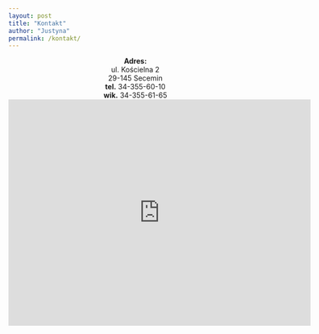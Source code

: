 ```yaml
---
layout: post
title: "Kontakt"
author: "Justyna"
permalink: /kontakt/
---
```

<center><b>Adres:</b> <br>
ul. Kościelna 2 <br>
29-145 Secemin <br>
<b>tel.</b> 34-355-60-10<br>
<b>wik.</b> 34-355-61-65 </center>

<center><iframe src="https://www.google.com/maps/embed?pb=!1m18!1m12!1m3!1d324333.7846538316!2d19.18339708173552!3d50.574009813883855!2m3!1f0!2f0!3f0!3m2!1i1024!2i768!4f13.1!3m3!1m2!1s0x4717693bdbd6060b%3A0x9e85dbfc4588c7b4!2zS2_Fm2Npw7PFgiBwdy4gxZt3LkthdGFyenlueSBEei4gTS4gaSDFm3cuIEphbmEgQXAu!5e0!3m2!1spl!2spl!4v1509369997144" width="600" height="450" frameborder="0" style="border:0" allowfullscreen></iframe> <center>
